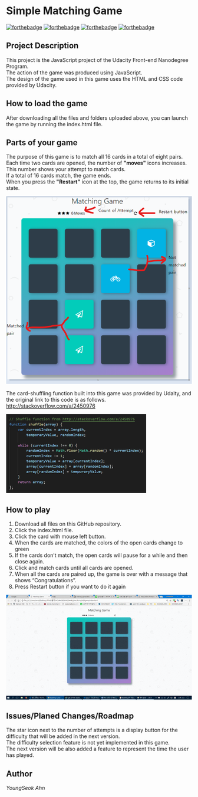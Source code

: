 # Simple Matching Game


[![forthebadge](https://forthebadge.com/images/badges/made-with-javascript.svg)](https://forthebadge.com)
[![forthebadge](https://forthebadge.com/images/badges/uses-js.svg)](https://forthebadge.com)
[![forthebadge](https://forthebadge.com/images/badges/uses-css.svg)](https://forthebadge.com)
[![forthebadge](https://forthebadge.com/images/badges/uses-html.svg)](https://forthebadge.com)  



## Project Description


This project is the JavaScript project of the Udacity Front-end Nanodegree Program.   
The action of the game was produced using JavaScript.  
The design of the game used in this game uses the HTML and CSS code provided by Udacity.




## How to load the game


After downloading all the files and folders uploaded above, you can launch the game by running the index.html file.


## Parts of your game


The purpose of this game is to match all 16 cards in a total of eight pairs.  
Each time two cards are opened, the number of **"moves"** icons increases.   
This number shows your attempt to match cards.   
If a total of 16 cards match, the game ends.   
When you press the **"Restart"**  icon at the top, the game returns to its initial state.  


![Alt shuffle_code](./readme_image/game.png)  


The card-shuffling function built into this game was provided by Udaity, and the original link to this code is as follows.  
http://stackoverflow.com/a/2450976  

![Alt shuffle_code](./readme_image/shuffle.png)





## How to play  


1.	Download all files on this GitHub repository.
2.	Click the index.html file.
3.	Click the card with mouse left button.
4.	When the cards are matched, the colors of the open cards change to green
5.	If the cards don’t match, the open cards will pause for a while and then close again.
6.	Click and match cards until all cards are opened.
7.	When all the cards are paired up, the game is over with a message that shows “Congratulations”.
8.	Press Restart button if you want to do it again  


![Alt shuffle_code](./readme_image/matching.gif)


## Issues/Planed Changes/Roadmap  


The star icon next to the number of attempts is a display button for the difficulty that will be added in the next version.  
The difficulty selection feature is not yet implemented in this game.  
The next version will be also added a feature to represent the time the user has played.  


## Author


*YoungSeok Ahn*





  
  



